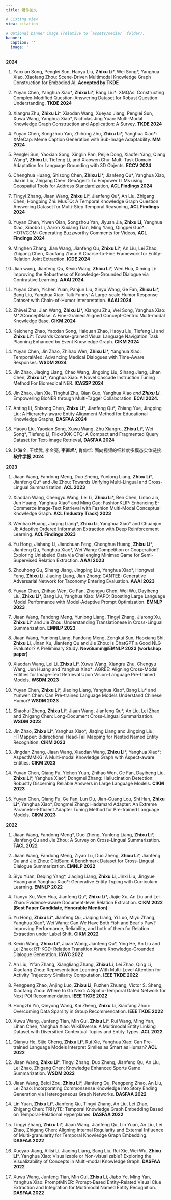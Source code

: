 ```yaml
---
title: 著作论文

# Listing view
view: citation

# Optional banner image (relative to `assets/media/` folder).
banner:
  caption: ''
  image: ''
---
```

**2024**

1. Yaoxian Song, Penglei Sun, Haoyu Liu, **Zhixu Li***, Wei Song*, Yanghua Xiao, Xiaofang Zhou: Scene-Driven Multimodal Knowledge Graph Construction for Embodied AI, **Accepted by TKDE**

2. Yuyan Chen, Yanghua Xiao*, **Zhixu Li***, Bang Liu*: XMQAs: Constructing Complex-Modified Question-Answering Dataset for Robust Question Understanding. **TKDE 2024**

3. Xiangru Zhu, **Zhixu Li***, Xiaodan Wang, Xueyao Jiang, Penglei Sun, Xuwu Wang, Yanghua Xiao*, Nicholas Jing Yuan: Multi-Modal Knowledge Graph Construction and Application: A Survey. **TKDE 2024**

4. Yuyan Chen, Songzhou Yan, Zhihong Zhu, **Zhixu Li***, Yanghua Xiao*: XMeCap: Meme Caption Generation with Sub-Image Adaptability. **MM 2024**

5. Penglei Sun, Yaoxian Song, Xinglin Pan, Peijie Dong, Xiaofei Yang, Qiang Wang*, **Zhixu Li**, Tiefeng Li, and Xiaowen Chu: Multi-Task Domain Adaptation for Language Grounding with 3D Objects. **ECCV 2024**

6. Chenghua Huang, Shisong Chen, **Zhixu Li***, Jianfeng Qu*, Yanghua Xiao, Jiaxin Liu, Zhigang Chen: GeoAgent: To Empower LLMs using Geospatial Tools for Address Standardization, **ACL Findings 2024**

7. Tingyi Zhang, Jiaan Wang, **Zhixu Li***, Jianfeng Qu*, An Liu, Zhigang Chen, Hongping Zhi: MusTQ: A Temporal Knowledge Graph Question Answering Dataset for Multi-Step Temporal Reasoning, **ACL Findings 2024**

8. Yuyan Chen, Yiwen Qian, Songzhou Yan, Jiyuan Jia, **Zhixu Li**, Yanghua Xiao, Xiaobo Li, Aaron Xuxiang Tian, Ming Yang, Qingpei Guo*: HOTVCOM: Generating Buzzworthy Comments for Videos, **ACL Findings 2024**

9. Minghen Zhang, Jian Wang, Jianfeng Qu, **Zhixu Li***, An Liu, Lei Zhao, Zhigang Chen, Xiaofang Zhou: A Coarse-to-Fine Framework for Entity-Relation Joint Extraction. **ICDE 2024**

10. Jian wang, Jianfeng Qu, Kexin Wang, **Zhixu Li***, Wen Hua, Ximing Li: Improving the Robustness of Knowledge-Grounded Dialogue via Contrastive Learning. **AAAI 2024**

11. Yuyan Chen, Yichen Yuan, Panjun Liu, Xinyu Wang, Ge Fan, **Zhixu Li***, Bang Liu, Yanghua Xiao: Talk Funny! A Large-scale Humor Response Dataset with Chain-of-Humor Interpretation. **AAAI 2024**

12. Zhiwei Zha, Jian Wang, **Zhixu Li***, Xiangru Zhu, Wei Song, Yanghua Xiao: M^2ConceptBase: A Fine-Grained Aligned Concept-Centric Multi-modal Knowledge Base. **CIKM 2024**

13. Kaicheng Zhao, Yaoxian Song, Haiquan Zhao, Haoyu Liu, Tiefeng Li and **Zhixu Li***: Towards Coarse-grained Visual Language Navigation Task Planning Enhanced by Event Knowledge Graph. **CIKM 2024**

14. Yuyan Chen, Jin Zhao, Zhihao Wen, **Zhixu Li***, Yanghua Xiao: TemporalMed: Advancing Medical Dialogues with Time-Aware Responses. **WSDM 2024**

15. Jin Zhao, Jiaqing Liang, Chao Wang, Jingping Liu, Sihang Jiang, Lihan Chen, **Zhixu Li***, Yanghua Xiao: A Novel Cascade Instruction Tuning Method For Biomedical NER. **ICASSP 2024**

16. Jin Zhao, Jian Xie, Tinghui Zhu, Qian Guo, Yanghua Xiao *and **Zhixu Li***. Empowering BioNER through Multi-Tagger Collaboration. **ECAI 2024.**

17. Anting Li, Shisong Chen, **Zhixu Li***, JIanfeng Qu*, Zhiang Yue, Jingping Liu: A Hierarchy-aware Entity Alignment Method for Educational Knowledge Graphs, **DASFAA 2024**

18. Haoyu Liu, Yaoxian Song, Xuwu Wang, Zhu Xiangru, **Zhixu Li***, Wei Song*, Tiefeng Li, Flickr30K-CFQ: A Compact and Fragmented Query Dataset for Text-image Retrieval, **DASFAA 2024**

19. 赵海全, 王续武, 李金亮, **李直旭***, 肖仰华: 面向视频的细粒度多模态实体链接. **软件学报 2024**

**2023**

1. Jiaan Wang, Fandong Meng, Duo Zheng, Yunlong Liang, **Zhixu Li***, Jianfeng Qu* and Jie Zhou: Towards Unifying Multi-Lingual and Cross-Lingual Summarization. **ACL 2023**

2. Xiaodan Wang, Chengyu Wang, Lei Li, **Zhixu Li***, Ben Chen, Linbo Jin, Jun Huang, Yanghua Xiao* and Ming Gao: FashionKLIP: Enhancing E-Commerce Image-Text Retrieval with Fashion Multi-Modal Conceptual Knowledge Graph. **ACL (Industry Track) 2023**

3. Wenhao Huang, Jiaqing Liang*, **Zhixu Li**, Yanghua Xiao* and Chuanjun Ji: Adaptive Ordered Information Extraction with Deep Reinforcement Learning. **ACL Findings 2023**

4. Yu Hong, Jiahang Li, Jianchuan Feng, Chenghua Huang, **Zhixu Li***, Jianfeng Qu, Yanghua Xiao*, Wei Wang: Competition or Cooperation? Exploring Unlabeled Data via Challenging Minimax Game for Semi-Supervised Relation Extraction. **AAAI 2023**

5. Zhouhong Gu, Sihang Jiang, Jingping Liu, Yanghua Xiao*, Hongwei Feng, **Zhixu Li**, Jiaqing Liang, Jian Zhong: GANTEE: Generative Adversarial Network for Taxonomy Entering Evaluation. **AAAI 2023**

6. Yuyan Chen, Zhihao Wen, Ge Fan, Zhengyu Chen, Wei Wu, Dayiheng Liu, **Zhixu Li***, Bang Liu, Yanghua Xiao: MAPO: Boosting Large Language Model Performance with Model-Adaptive Prompt Optimization. **EMNLP 2023**

7. Jiaan Wang, Fandong Meng, Yunlong Liang, Tingyi Zhang, Jiarong Xu, **Zhixu Li*** and Jie Zhou: Understanding Translationese in Cross-Lingual Summarization. **EMNLP 2023**

8. Jiaan Wang, Yunlong Liang, Fandong Meng, Zengkui Sun, Haoxiang Shi, **Zhixu Li**, Jinan Xu, Jianfeng Qu and Jie Zhou: Is ChatGPT a Good NLG Evaluator? A Preliminary Study. **NewSumm@EMNLP 2023 (workshop paper)**

9. Xiaodan Wang, Lei Li, **Zhixu Li***, Xuwu Wang, Xiangru Zhu, Chengyu Wang, Jun Huang and Yanghua Xiao*: AGREE: Aligning Cross-Modal Entities for Image-Text Retrieval Upon Vision-Language Pre-trained Models. **WSDM 2023**

10. Yuyan Chen, **Zhixu Li***, Jiaqing Liang, Yanghua Xiao*, Bang Liu* and Yunwen Chen: Can Pre-trained Language Models Understand Chinese Humor? **WSDM 2023**

11. Shaohui Zheng, **Zhixu Li***, Jiaan Wang, Jianfeng Qu*, An Liu, Lei Zhao and Zhigang Chen: Long-Document Cross-Lingual Summarization. **WSDM 2023**

12. Jin Zhao, **Zhixu Li***, Yanghua Xiao*, Jiaqing Liang and Jingping Liu: HTMapper: Bidirectional Head-Tail Mapping for Nested Named Entity Recognition. **CIKM 2023**

13. Jingdan Zhang, Jiaan Wang, Xiaodan Wang, **Zhixu Li***, Yanghua Xiao*: AspectMMKG: A Multi-modal Knowledge Graph with Aspect-aware Entities. **CIKM 2023**

14. Yuyan Chen, Qiang Fu, Yichen Yuan, Zhihao Wen, Ge Fan, Dayiheng Liu, **Zhixu Li***, Yanghua Xiao*, Dongmei Zhang: Hallucination Detection: Robustly Discerning Reliable Answers in Large Language Models. **CIKM 2023**

15. Yuyan Chen, Qiang Fu, Ge Fan, Lun Du, Jian-Guang Lou, Shi Han, **Zhixu Li***, Yanghua Xiao*, Dongmei Zhang: Hadamard Adapter: An Extreme Parameter-Efficient Adapter Tuning Method for Pre-trained Language Models. **CIKM 2023**

**2022**

1. Jiaan Wang, Fandong Meng*, Duo Zheng, Yunlong Liang, **Zhixu Li***, Jianfeng Qu and Jie Zhou: A Survey on Cross-Lingual Summarization. **TACL 2022**

2. Jiaan Wang, Fandong Meng, Ziyao Lu, Duo Zheng, **Zhixu Li***, Jianfeng Qu and Jie Zhou: ClidSum: A Benchmark Dataset for Cross-Lingual Dialogue Summarization. **EMNLP 2022**

3. Siyu Yuan, Deqing Yang*, Jiaqing Liang, **Zhixu Li**, Jinxi Liu, Jingyue Huang and Yanghua Xiao*: Generative Entity Typing with Curriculum Learning. **EMNLP 2022**

4. Tianyu Xu, Wen Hua, Jianfeng Qu*, **Zhixu Li***, Jiajie Xu, An Liu and Lei Zhao: Evidence-aware Document-level Relation Extraction. **CIKM 2022 (Best Paper Candidate, Honorable Mention)**

5. Yu Hong, **Zhixu Li***, Jianfeng Qu, Jiaqing Liang, Yi Luo, Miyu Zhang, Yanghua Xiao*, Wei Wang: Can We Have Both Fish and Bear's Paw? Improving Performance, Reliability, and both of them for Relation Extraction under Label Shift. **CIKM 2022**

6. Kexin Wang, **Zhixu Li***, Jiaan Wang, Jianfeng Qu*, Ying He, An Liu and Lei Zhao:   RT-KGD: Relation Transition Aware Knowledge-Grounded Dialogue Generation. **ISWC 2022**

7. An Liu, Yifan Zhang, Xiangliang Zhang, **Zhixu Li**, Lei Zhao, Qing Li, Xiaofang Zhou: Representation Learning With Multi-Level Attention for Activity Trajectory Similarity Computation. **IEEE TKDE 2022**

8. Pengpeng Zhao, Anjing Luo, **Zhixu Li**, Fuzhen Zhuang, Victor S. Sheng, Xiaofang Zhou: Where to Go Next: A Spatio-Temporal Gated Network for Next POI Recommendation. **IEEE TKDE 2022**

9. Hongzhi Yin, Qinyong Wang, Kai Zheng, **Zhixu Li**, Xiaofang Zhou: Overcoming Data Sparsity in Group Recommendation. **IEEE TKDE 2022**

10. Xuwu Wang, Junfeng Tian, Min Gui, **Zhixu Li***, Rui Wang, Ming Yan, Lihan Chen, Yanghua Xiao: WikiDiverse: A Multimodal Entity Linking Dataset with Diversified Contextual Topics and Entity Types. **ACL 2022**

11. Qianyu He, Sijie Cheng, **Zhixu Li***, Rui Xie, Yanghua Xiao: Can Pre-trained Language Models Interpret Similes as Smart as Human? **ACL 2022**

12. Jiaan Wang, **Zhixu Li***, Tingyi Zhang, Duo Zheng, Jianfeng Qu, An Liu, Lei Zhao, Zhigang Chen: Knowledge Enhanced Sports Game Summarization. **WSDM 2022**

13. Jiaan Wang, Beiqi Zou, **Zhixu Li***, Jianfeng Qu, Pengpeng Zhao, An Liu, Lei Zhao: Incorporating Commonsense Knowledge into Story Ending Generation via Heterogeneous Graph Networks. **DASFAA 2022**

14. Lin Yuan, **Zhixu Li***, Jianfeng Qu, Tingyi Zhang, An Liu, Lei Zhao, Zhigang Chen: TRHyTE: Temporal Knowledge Graph Embedding Based on Temporal-Relational Hyperplanes. **DASFAA 2022**

15. Tingyi Zhang, **Zhixu Li***, Jiaan Wang, Jianfeng Qu, Lin Yuan, An Liu, Lei Zhao, Zhigang Chen: Aligning Internal Regularity and External Influence of Multi-granularity for Temporal Knowledge Graph Embedding. **DASFAA 2022**

16. Xueyao Jiang, Ailisi Li, Jiaqing Liang, Bang Liu, Rui Xie, Wei Wu, **Zhixu Li***, Yanghua Xiao: Visualizable or Non-visualizable? Exploring the Visualizability of Concepts in Multi-modal Knowledge Graph. **DASFAA 2022**

17. Xuwu Wang, Junfeng Tian, Min Gui, **Zhixu Li**, Jiabo Ye, Ming Yan, Yanghua Xiao: PromptMNER: Prompt-Based Entity-Related Visual Clue Extraction and Integration for Multimodal Named Entity Recognition. **DASFAA 2022**